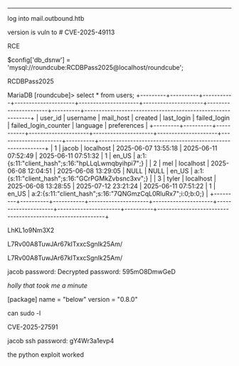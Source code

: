 ___


log into mail.outbound.htb

version is vuln to # CVE-2025-49113

RCE


$config['db_dsnw'] = 'mysql://roundcube:RCDBPass2025@localhost/roundcube';

RCDBPass2025


MariaDB [roundcube]> select * from users;
+---------+----------+-----------+---------------------+---------------------+---------------------+----------------------+----------+-----------------------------------------------------------+
| user_id | username | mail_host | created             | last_login          | failed_login        | failed_login_counter | language | preferences                                               |
+---------+----------+-----------+---------------------+---------------------+---------------------+----------------------+----------+-----------------------------------------------------------+
|       1 | jacob    | localhost | 2025-06-07 13:55:18 | 2025-06-11 07:52:49 | 2025-06-11 07:51:32 |                    1 | en_US    | a:1:{s:11:"client_hash";s:16:"hpLLqLwmqbyihpi7";}         |
|       2 | mel      | localhost | 2025-06-08 12:04:51 | 2025-06-08 13:29:05 | NULL                |                 NULL | en_US    | a:1:{s:11:"client_hash";s:16:"GCrPGMkZvbsnc3xv";}         |
|       3 | tyler    | localhost | 2025-06-08 13:28:55 | 2025-07-12 23:21:24 | 2025-06-11 07:51:22 |                    1 | en_US    | a:2:{s:11:"client_hash";s:16:"7QNGmzCqL0RluRx7";i:0;b:0;} |
+---------+----------+-----------+---------------------+---------------------+---------------------+----------------------+----------+-----------------------------------------------------------+




LhKL1o9Nm3X2



L7Rv00A8TuwJAr67kITxxcSgnIk25Am/

L7Rv00A8TuwJAr67kITxxcSgnIk25Am/


jacob password:
Decrypted password: 595mO8DmwGeD

*holly  that took me a minute*


[package]
name = "below"
version = "0.8.0"


can sudo -l 



CVE-2025-27591


jacob ssh password:
gY4Wr3a1evp4

the python exploit worked


